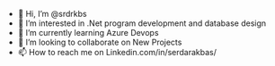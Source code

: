 - 👋 Hi, I’m @srdrkbs
- 👀 I’m interested in .Net program development and database design
- 🌱 I’m currently learning Azure Devops
- 💞️ I’m looking to collaborate on New Projects
- 📫 How to reach me on Linkedin.com/in/serdarakbas/

<!---
srdrkbs/srdrkbs is a ✨ special ✨ repository because its `README.md` (this file) appears on your GitHub profile.
You can click the Preview link to take a look at your changes.
--->
